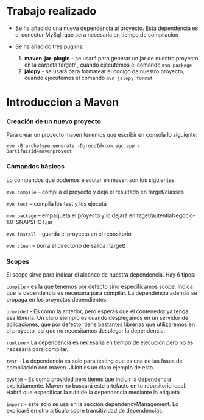 # Trabajo realizado
- Se ha añadido una nueva dependencia al proyecto. Esta dependencia es el conector MySql, que sera necesaria en tiempo de compilacion

- Se ha añadido tres puglins:
  1. **maven-jar-plugin** - se usará para generar un jar de nuestro proyecto en la carpeta target/ , cuando ejecutemos el comando ```mvn package```
  2. **jalopy** - se usará para formatear el codigo de nuestro proyecto, cuando ejecutemos el comando ```mvn jalopy:format```

  
# Introduccion a Maven
### Creación de un nuevo proyecto
Para crear un proyecto maven tenemos que escribir en consola lo siguiente: 

```mvn -B archetype:generate -DgroupId=com.egc.app -DartifactId=mavenproyect```

### Comandos básicos
Lo compandos que podemos ejecutar en maven son los siguientes:

```mvn compile``` – compila el proyecto y deja el resultado en target/classes

```mvn test``` – compila los test y los ejecuta

```mvn package``` – empaqueta el proyecto y lo dejará en taget/autentiaNegocio-1.0-SNAPSHOT.jar

```mvn install``` – guarda el proyecto en el repositorio

```mvn clean``` – borra el directorio de salida (target)
### Scopes
El scope sirve para indicar el alcance de nuestra dependencia. Hay 6 tipos:

```compile``` - es la que tenemos por defecto sino especificamos scope. Indica que la dependencia es necesaria para compilar. La dependencia además se propaga en los proyectos dependientes.

```provided``` - Es como la anterior, pero esperas que el contenedor ya tenga esa libreria. Un claro ejemplo es cuando desplegamos en un servidor de aplicaciones, que por defecto, tiene bastantes librerías que utilizaremos en el proyecto, así que no necesitamos desplegar la dependencia.

```runtime``` - La dependencia es necesaria en tiempo de ejecución pero no es necesaria para compilar.

```test``` - La dependencia es solo para testing que es una de las fases de compilación con maven. JUnit es un claro ejemplo de esto.

```system``` - Es como provided pero tienes que incluir la dependencia explicitamente. Maven no buscará este artefacto en tu repositorio local. Habrá que especificar la ruta de la dependencia mediante la etiqueta <systemPath>

```import``` - este solo se usa en la sección dependencyManagement. Lo explicaré en otro artículo sobre transitividad de dependencias.

